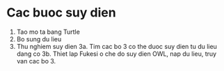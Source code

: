 # Cac buoc suy dien

1. Tao mo ta bang Turtle
2. Bo sung du lieu
3. Thu nghiem suy dien
   3a. Tim cac bo 3 co the duoc suy dien tu du lieu dang co
   3b. Thiet lap Fukesi o che do suy dien OWL, nap du lieu, truy van cac bo 3.
